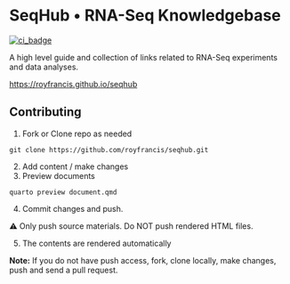 # SeqHub • RNA-Seq Knowledgebase

[![ci_badge](https://github.com/royfrancis/seqhub/workflows/deploy/badge.svg)](https://github.com/royfrancis/seqhub/actions?workflow=deploy)

A high level guide and collection of links related to RNA-Seq experiments and data analyses.

https://royfrancis.github.io/seqhub

## Contributing

1. Fork or Clone repo as needed

```
git clone https://github.com/royfrancis/seqhub.git
```

2. Add content / make changes
3. Preview documents

```
quarto preview document.qmd
```

4. Commit changes and push.  

:warning: Only push source materials. Do NOT push rendered HTML files.  

5. The contents are rendered automatically

**Note:** If you do not have push access, fork, clone locally, make changes, push and send a pull request.
